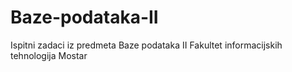# Baze-podataka-II

Ispitni zadaci iz predmeta Baze podataka II
Fakultet informacijskih tehnologija Mostar
